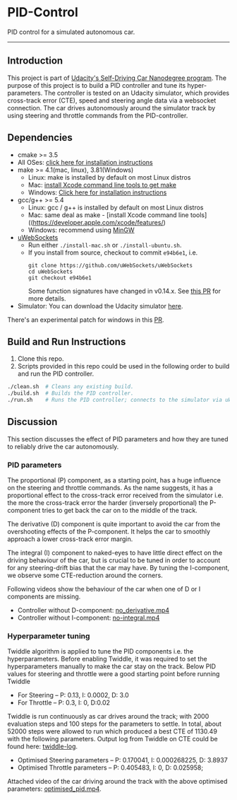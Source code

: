 # PID-Control

PID control for a simulated autonomous car.

---

## Introduction

This project is part of [Udacity's Self-Driving Car Nanodegree program](https://www.udacity.com/drive). The purpose of this project is to build
a PID controller and tune its hyper-parameters. The controller is tested on an
Udacity simulator, which provides cross-track error (CTE), speed and steering
angle data via a websocket connection. The car drives autonomously around the
simulator track by using steering and throttle commands from the PID-controller.

## Dependencies

* cmake >= 3.5
 * All OSes: [click here for installation instructions](https://cmake.org/install/)
* make >= 4.1(mac, linux), 3.81(Windows)
  * Linux: make is installed by default on most Linux distros
  * Mac: [install Xcode command line tools to get make](https://developer.apple.com/xcode/features/)
  * Windows: [Click here for installation instructions](http://gnuwin32.sourceforge.net/packages/make.htm)
* gcc/g++ >= 5.4
  * Linux: gcc / g++ is installed by default on most Linux distros
  * Mac: same deal as make - [install Xcode command line tools]((https://developer.apple.com/xcode/features/)
  * Windows: recommend using [MinGW](http://www.mingw.org/)
* [uWebSockets](https://github.com/uWebSockets/uWebSockets)
  * Run either `./install-mac.sh` or `./install-ubuntu.sh`.
  * If you install from source, checkout to commit `e94b6e1`, i.e.
    ```
    git clone https://github.com/uWebSockets/uWebSockets
    cd uWebSockets
    git checkout e94b6e1
    ```
    Some function signatures have changed in v0.14.x. See [this PR](https://github.com/udacity/CarND-MPC-Project/pull/3) for more details.
* Simulator: You can download the Udacity simulator [here](https://github.com/udacity/self-driving-car-sim/releases).

There's an experimental patch for windows in this [PR](https://github.com/udacity/CarND-PID-Control-Project/pull/3).

## Build and Run Instructions

1. Clone this repo.
2. Scripts provided in this repo could be used in the following order to build
and run the PID controller.

```bash
./clean.sh  # Cleans any existing build.
./build.sh  # Builds the PID controller.
./run.sh    # Runs the PID controller; connects to the simulator via uWebSockets.
```

## Discussion

This section discusses the effect of PID parameters and how they are tuned to
reliably drive the car autonomously.

### PID parameters

The proportional (P) component, as a starting point, has a huge influence on the
steering and throttle commands. As the name suggests, it has a proportional
effect to the cross-track error received from the simulator i.e. the more the
cross-track error the harder (inversely proportional) the P-component tries to
get back the car on to the middle of the track.

The derivative (D) component is quite important to avoid the car from
the overshooting effects of the P-component. It helps the car to smoothly
approach a lower cross-track error margin.

The integral (I) component to naked-eyes to have little direct effect on the
driving behaviour of the car, but is crucial to be tuned in order to account
for any steering-drift bias that the car may have. By tuning the I-component, we
observe some CTE-reduction around the corners.

Following videos show the behaviour of the car when one of D or I components
are missing.

* Controller without D-component:  [no_derivative.mp4](output_videos/no_derivative.mp4)
* Controller without I-component: [no-integral.mp4](output_videos/no_integral.mp4)

### Hyperparameter tuning

Twiddle algorithm is applied to tune the PID components i.e. the hyperparameters.
Before enabling Twiddle, it was required to set the hyperparameters manually to
make the car stay on the track. Below PID values for steering and throttle were
a good starting point before running Twiddle

* For Steering – P: 0.13, I: 0.0002, D: 3.0
* For Throttle – P: 0.3, I: 0, D:0.02

Twiddle is run continuously as car drives around the track; with 2000 evaluation
steps and 100 steps for the parameters to settle. In total, about 52000 steps
were allowed to run which produced a best CTE of 1130.49 with the following
parameters. Output log from Twiddle on CTE could be found here:
[twiddle-log](twiddle_log.txt).

* Optimised Steering parameters – P: 0.170041, I: 0.000268225, D: 3.8937
* Optimised Throttle parameters – P: 0.405483, I: 0, D: 0.025958;

Attached video of the car driving around the track with the above optimised
parameters: [optimised_pid.mp4](output_videos/optimised_pid.mp4).

